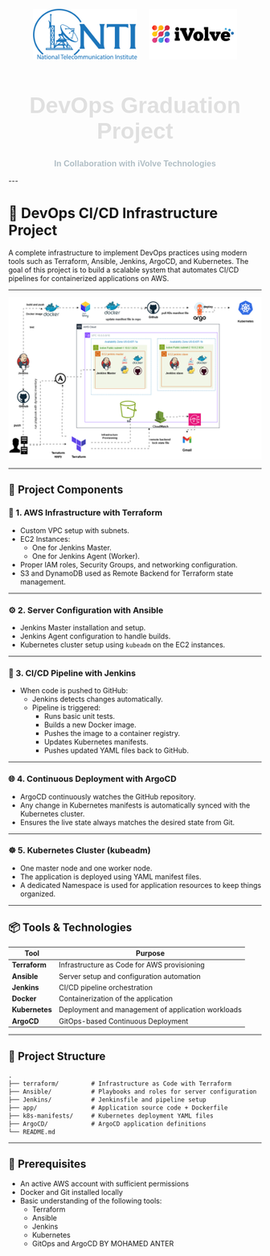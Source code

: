 <p align="center">
  <img src="static/logos/nti-logo.png" height="100"/>
  &nbsp;&nbsp;&nbsp;&nbsp;
  <img src="static/logos/ivolve-logo.png" height="100"/>
</p>

<h1 align="center" style="font-family: 'Poppins', sans-serif; color: #e0e0e0; font-size: 2.8rem;">
   DevOps Graduation Project
</h1>

<h3 align="center" style="font-family: 'Poppins', sans-serif; color: #b0bec5;">
  In Collaboration with iVolve Technologies
</h3>
---


# 🚀 DevOps CI/CD Infrastructure Project

A complete infrastructure to implement DevOps practices using modern tools such as Terraform, Ansible, Jenkins, ArgoCD, and Kubernetes. The goal of this project is to build a scalable system that automates CI/CD pipelines for containerized applications on AWS.

---
![Alt text](static/logos/devops.drawio.png)

---
## 🧱 Project Components

### 🔧 1. AWS Infrastructure with Terraform
- Custom VPC setup with subnets.
- EC2 Instances:
  - One for Jenkins Master.
  - One for Jenkins Agent (Worker).
- Proper IAM roles, Security Groups, and networking configuration.
- S3 and DynamoDB used as Remote Backend for Terraform state management.

---

### ⚙️ 2. Server Configuration with Ansible
- Jenkins Master installation and setup.
- Jenkins Agent configuration to handle builds.
- Kubernetes cluster setup using `kubeadm` on the EC2 instances.

---

### 🔄 3. CI/CD Pipeline with Jenkins
- When code is pushed to GitHub:
  - Jenkins detects changes automatically.
  - Pipeline is triggered:
    - Runs basic unit tests.
    - Builds a new Docker image.
    - Pushes the image to a container registry.
    - Updates Kubernetes manifests.
    - Pushes updated YAML files back to GitHub.

---

### 🌐 4. Continuous Deployment with ArgoCD
- ArgoCD continuously watches the GitHub repository.
- Any change in Kubernetes manifests is automatically synced with the Kubernetes cluster.
- Ensures the live state always matches the desired state from Git.

---

### ☸️ 5. Kubernetes Cluster (kubeadm)
- One master node and one worker node.
- The application is deployed using YAML manifest files.
- A dedicated Namespace is used for application resources to keep things organized.

---

## 📦 Tools & Technologies
| Tool        | Purpose |
|-------------|---------|
| **Terraform** | Infrastructure as Code for AWS provisioning |
| **Ansible**   | Server setup and configuration automation |
| **Jenkins**   | CI/CD pipeline orchestration |
| **Docker**    | Containerization of the application |
| **Kubernetes**| Deployment and management of application workloads |
| **ArgoCD**    | GitOps-based Continuous Deployment |

---

## 📁 Project Structure
```
.
├── terraform/         # Infrastructure as Code with Terraform
├── Ansible/           # Playbooks and roles for server configuration
├── Jenkins/           # Jenkinsfile and pipeline setup
├── app/               # Application source code + Dockerfile
├── k8s-manifests/     # Kubernetes deployment YAML files
├── ArgoCD/            # ArgoCD application definitions
└── README.md
```

---

## 📝 Prerequisites
- An active AWS account with sufficient permissions
- Docker and Git installed locally
- Basic understanding of the following tools:
  - Terraform
  - Ansible
  - Jenkins
  - Kubernetes
  - GitOps and ArgoCD
BY MOHAMED ANTER
